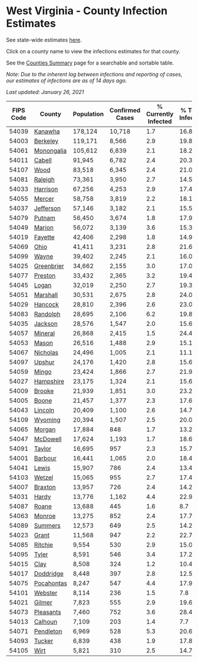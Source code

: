 # West Virginia - County Infection Estimates

See state-wide estimates [here](/infections/us-wv).

Click on a county name to view the infections estimates for that county.

See the [Counties Summary](/infections/summary-counties) page for a searchable and sortable table.

*Note: Due to the inherent lag between infections and reporting of cases, our estimates of infections are as of 14 days ago.*

*Last updated: January 26, 2021*

|   FIPS Code |                   County |   Population |   Confirmed Cases |   % Currently Infected |   % Total Infected |
|-------------|--------------------------|--------------|-------------------|------------------------|--------------------|
|       54039 |       [Kanawha](kanawha) |      178,124 |            10,718 |                    1.7 |               16.8 |
|       54003 |     [Berkeley](berkeley) |      119,171 |             8,566 |                    2.9 |               19.8 |
|       54061 | [Monongalia](monongalia) |      105,612 |             6,839 |                    2.1 |               18.2 |
|       54011 |         [Cabell](cabell) |       91,945 |             6,782 |                    2.4 |               20.3 |
|       54107 |             [Wood](wood) |       83,518 |             6,345 |                    2.4 |               21.0 |
|       54081 |       [Raleigh](raleigh) |       73,361 |             3,950 |                    2.7 |               14.5 |
|       54033 |     [Harrison](harrison) |       67,256 |             4,253 |                    2.9 |               17.4 |
|       54055 |         [Mercer](mercer) |       58,758 |             3,819 |                    2.2 |               18.1 |
|       54037 |   [Jefferson](jefferson) |       57,146 |             3,182 |                    2.1 |               15.5 |
|       54079 |         [Putnam](putnam) |       56,450 |             3,674 |                    1.8 |               17.9 |
|       54049 |         [Marion](marion) |       56,072 |             3,139 |                    3.6 |               15.3 |
|       54019 |       [Fayette](fayette) |       42,406 |             2,298 |                    1.8 |               14.9 |
|       54069 |             [Ohio](ohio) |       41,411 |             3,231 |                    2.8 |               21.6 |
|       54099 |           [Wayne](wayne) |       39,402 |             2,245 |                    2.1 |               16.0 |
|       54025 | [Greenbrier](greenbrier) |       34,662 |             2,155 |                    3.0 |               17.0 |
|       54077 |       [Preston](preston) |       33,432 |             2,365 |                    3.2 |               19.4 |
|       54045 |           [Logan](logan) |       32,019 |             2,250 |                    2.7 |               19.3 |
|       54051 |     [Marshall](marshall) |       30,531 |             2,675 |                    2.8 |               24.0 |
|       54029 |       [Hancock](hancock) |       28,810 |             2,396 |                    2.6 |               23.0 |
|       54083 |     [Randolph](randolph) |       28,695 |             2,106 |                    6.2 |               19.8 |
|       54035 |       [Jackson](jackson) |       28,576 |             1,547 |                    2.0 |               15.6 |
|       54057 |       [Mineral](mineral) |       26,868 |             2,415 |                    1.5 |               24.4 |
|       54053 |           [Mason](mason) |       26,516 |             1,488 |                    2.9 |               15.1 |
|       54067 |     [Nicholas](nicholas) |       24,496 |             1,005 |                    2.1 |               11.1 |
|       54097 |         [Upshur](upshur) |       24,176 |             1,420 |                    2.8 |               15.6 |
|       54059 |           [Mingo](mingo) |       23,424 |             1,866 |                    2.7 |               21.9 |
|       54027 |   [Hampshire](hampshire) |       23,175 |             1,324 |                    2.1 |               15.6 |
|       54009 |         [Brooke](brooke) |       21,939 |             1,851 |                    3.0 |               23.2 |
|       54005 |           [Boone](boone) |       21,457 |             1,377 |                    2.3 |               17.6 |
|       54043 |       [Lincoln](lincoln) |       20,409 |             1,100 |                    2.6 |               14.7 |
|       54109 |       [Wyoming](wyoming) |       20,394 |             1,507 |                    2.5 |               20.0 |
|       54065 |         [Morgan](morgan) |       17,884 |               848 |                    1.7 |               13.2 |
|       54047 |     [McDowell](mcdowell) |       17,624 |             1,193 |                    1.7 |               18.6 |
|       54091 |         [Taylor](taylor) |       16,695 |               957 |                    2.3 |               15.7 |
|       54001 |       [Barbour](barbour) |       16,441 |             1,065 |                    2.0 |               18.4 |
|       54041 |           [Lewis](lewis) |       15,907 |               786 |                    2.4 |               13.4 |
|       54103 |         [Wetzel](wetzel) |       15,065 |               955 |                    2.7 |               17.4 |
|       54007 |       [Braxton](braxton) |       13,957 |               726 |                    2.4 |               14.2 |
|       54031 |           [Hardy](hardy) |       13,776 |             1,162 |                    4.4 |               22.9 |
|       54087 |           [Roane](roane) |       13,688 |               445 |                    1.6 |                8.7 |
|       54063 |         [Monroe](monroe) |       13,275 |               852 |                    2.4 |               17.7 |
|       54089 |       [Summers](summers) |       12,573 |               649 |                    2.5 |               14.2 |
|       54023 |           [Grant](grant) |       11,568 |               947 |                    2.2 |               22.7 |
|       54085 |       [Ritchie](ritchie) |        9,554 |               530 |                    2.9 |               15.0 |
|       54095 |           [Tyler](tyler) |        8,591 |               546 |                    3.4 |               17.2 |
|       54015 |             [Clay](clay) |        8,508 |               324 |                    1.2 |               10.4 |
|       54017 |   [Doddridge](doddridge) |        8,448 |               397 |                    2.8 |               12.5 |
|       54075 | [Pocahontas](pocahontas) |        8,247 |               547 |                    4.4 |               17.9 |
|       54101 |       [Webster](webster) |        8,114 |               236 |                    1.5 |                7.8 |
|       54021 |         [Gilmer](gilmer) |        7,823 |               555 |                    2.9 |               19.6 |
|       54073 |   [Pleasants](pleasants) |        7,460 |               752 |                    3.6 |               28.4 |
|       54013 |       [Calhoun](calhoun) |        7,109 |               203 |                    1.4 |                7.7 |
|       54071 |   [Pendleton](pendleton) |        6,969 |               528 |                    5.3 |               20.6 |
|       54093 |         [Tucker](tucker) |        6,839 |               438 |                    1.9 |               17.8 |
|       54105 |             [Wirt](wirt) |        5,821 |               310 |                    2.5 |               14.7 |